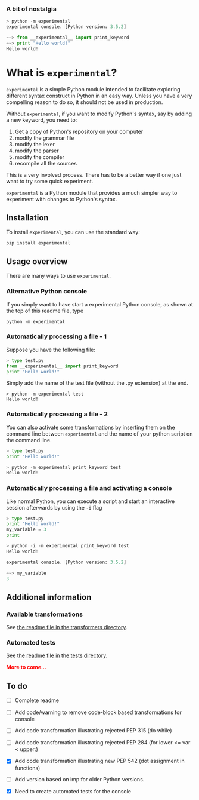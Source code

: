 
### A bit of nostalgia
```python
> python -m experimental
experimental console. [Python version: 3.5.2]

~~> from __experimental__ import print_keyword
~~> print "Hello world!"
Hello world!
```

# What is `experimental`?

`experimental` is a simple Python module intended to facilitate exploring different syntax construct in Python in an easy way.  Unless you have a very compelling reason to do so, it should not be used in production.

Without `experimental`, if you want to modify Python's syntax, say by adding a new keyword, you need to:

1. Get a copy of Python's repository on your computer
2. modify the grammar file
3. modify the lexer
4. modify the parser
5. modify the compiler
6. recompile all the sources

This is a very involved process.  There has to be a better way if one just want to try some quick experiment.

`experimental` is a Python module that provides a much simpler way to experiment with changes to Python's syntax.

## Installation

To install `experimental`, you can use the standard way:

    pip install experimental

## Usage overview

There are many ways to use `experimental`.

### Alternative Python console
If you simply want to have start a experimental Python console, as shown at the top of this readme file, type

    python -m experimental

### Automatically processing a file - 1

Suppose you have the following file:

```python
> type test.py
from __experimental__ import print_keyword
print "Hello world!"
```

Simply add the name of the test file (without the .py extension) at the end.

```
> python -m experimental test
Hello world!
```

### Automatically processing a file - 2

You can also activate some transformations by inserting them on the
command line between `experimental`
and the name of your python script on the command line.

```python
> type test.py
print "Hello world!"

> python -m experimental print_keyword test
Hello world!
```

### Automatically processing a file and activating a console

Like normal Python, you can execute a script and start an interactive session
afterwards by using the `-i` flag

```python
> type test.py
print "Hello world!"
my_variable = 3
print

> python -i -m experimental print_keyword test
Hello world!

experimental console. [Python version: 3.5.2]

~~> my_variable
3
```

## Additional information

### Available transformations

See [the readme file in the transformers directory](https://github.com/aroberge/experimental/blob/master/experimental/transformers/readme.md).

### Automated tests

See [the readme file in the tests directory](https://github.com/aroberge/experimental/blob/master/tests/readme.md).


<span style="color:red; font-weight:bold">More to come...</span>


## To do

- [ ] Complete readme

- [ ] Add code/warning to remove code-block based transformations for console

- [ ] Add code transformation illustrating rejected PEP 315  (do while)

- [ ] Add code transformation illustrating rejected PEP 284 (for lower <= var < upper:)

- [x] Add code transformation illustrating new PEP 542 (dot assignment in functions)

- [ ] Add version based on imp for older Python versions.

- [x] Need to create automated tests for the console
